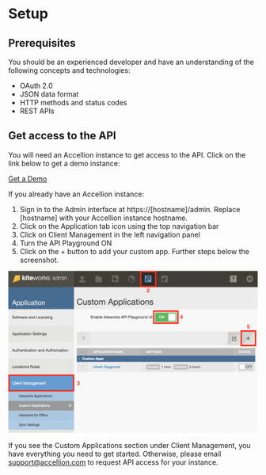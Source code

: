 # Setup

## Prerequisites
You should be an experienced developer and have an understanding of the following concepts and technologies:

* OAuth 2.0
* JSON data format
* HTTP methods and status codes
* REST APIs

## Get access to the API

You will need an Accellion instance to get access to the API. Click on the link below to get a demo instance:

[Get a Demo](https://info.accellion.com/demo-request?ref=api-guide-setup)

If you already have an Accellion instance:

1. Sign in to the Admin interface at https://[hostname]/admin. Replace [hostname] with your Accellion instance hostname.
2. Click on the Application tab icon using the top navigation bar
3. Click on Client Management in the left navigation panel
4. Turn the API Playground ON
5. Click on the + button to add your custom app. Further steps below the screenshot.

![](../images/navigation-custom-apps.png)

If you see the Custom Applications section under Client Management, you have everything you need to get started. Otherwise, please email support@accellion.com to request API access for your instance.
